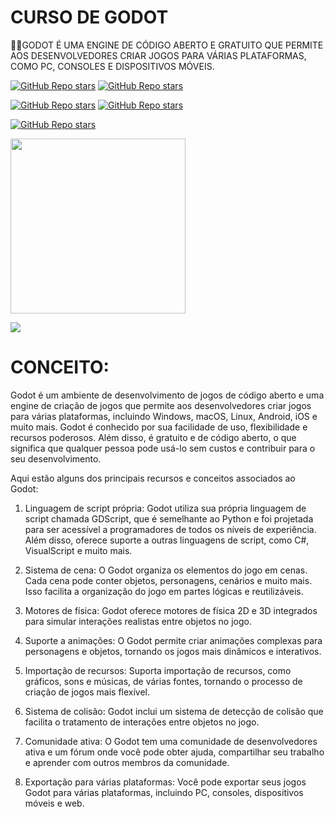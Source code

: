 # CURSO DE GODOT
👨‍⚖️GODOT É UMA ENGINE DE CÓDIGO ABERTO E GRATUITO QUE PERMITE AOS DESENVOLVEDORES CRIAR JOGOS PARA VÁRIAS PLATAFORMAS, COMO PC, CONSOLES E DISPOSITIVOS MÓVEIS. 

[![GitHub Repo stars](https://img.shields.io/badge/VILHALVA-GITHUB-03A9F4?logo=github)](https://github.com/VILHALVA) 
[![GitHub Repo stars](https://img.shields.io/badge/VEJA%20OS-VIDEOS-03A9F4?logo=youtube)](https://www.youtube.com/@vilhalva100/search?query=Godot)

[![GitHub Repo stars](https://img.shields.io/badge/VEJA-DOCUMENTAÇÃO-03A9F4?logo=google)](https://docs.godotengine.org/en/stable/) 
[![GitHub Repo stars](https://img.shields.io/badge/LINGUAGEM%20DE-PROGRAMAÇÃO-03A9F4?logo=google)](https://docs.godotengine.org/pt-br/4.x/tutorials/scripting/gdscript/index.html)
<br>

[![GitHub Repo stars](https://img.shields.io/badge/-PLAYLIST%20DO%20YOUTUBE-blueviolet)](https://youtube.com/playlist?list=PL-oJEh-N3A3SOPWuMuulbnJv0BFgvBnVG&si=QI5hJzt1a3lHyZ0z)

<img src="https://upload.wikimedia.org/wikipedia/commons/5/5a/Godot_logo.svg" align="center" width="280"> <br>

![](https://i.imgur.com/waxVImv.png)

# CONCEITO:
Godot é um ambiente de desenvolvimento de jogos de código aberto e uma engine de criação de jogos que permite aos desenvolvedores criar jogos para várias plataformas, incluindo Windows, macOS, Linux, Android, iOS e muito mais. Godot é conhecido por sua facilidade de uso, flexibilidade e recursos poderosos. Além disso, é gratuito e de código aberto, o que significa que qualquer pessoa pode usá-lo sem custos e contribuir para o seu desenvolvimento.

Aqui estão alguns dos principais recursos e conceitos associados ao Godot:

1. Linguagem de script própria: Godot utiliza sua própria linguagem de script chamada GDScript, que é semelhante ao Python e foi projetada para ser acessível a programadores de todos os níveis de experiência. Além disso, oferece suporte a outras linguagens de script, como C#, VisualScript e muito mais.

2. Sistema de cena: O Godot organiza os elementos do jogo em cenas. Cada cena pode conter objetos, personagens, cenários e muito mais. Isso facilita a organização do jogo em partes lógicas e reutilizáveis.

3. Motores de física: Godot oferece motores de física 2D e 3D integrados para simular interações realistas entre objetos no jogo.

4. Suporte a animações: O Godot permite criar animações complexas para personagens e objetos, tornando os jogos mais dinâmicos e interativos.

5. Importação de recursos: Suporta importação de recursos, como gráficos, sons e músicas, de várias fontes, tornando o processo de criação de jogos mais flexível.

6. Sistema de colisão: Godot inclui um sistema de detecção de colisão que facilita o tratamento de interações entre objetos no jogo.

7. Comunidade ativa: O Godot tem uma comunidade de desenvolvedores ativa e um fórum onde você pode obter ajuda, compartilhar seu trabalho e aprender com outros membros da comunidade.

8. Exportação para várias plataformas: Você pode exportar seus jogos Godot para várias plataformas, incluindo PC, consoles, dispositivos móveis e web.

